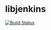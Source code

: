 libjenkins
==========
[![Build Status](https://drone.io/github.com/supki/libjenkins/status.png)](https://drone.io/github.com/supki/libjenkins/latest)

